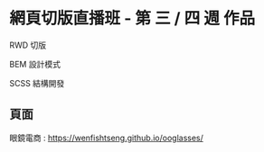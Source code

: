 # 網頁切版直播班 - 第 三 / 四 週 作品

RWD 切版

BEM 設計模式

SCSS 結構開發

## 頁面

眼鏡電商 : https://wenfishtseng.github.io/ooglasses/
